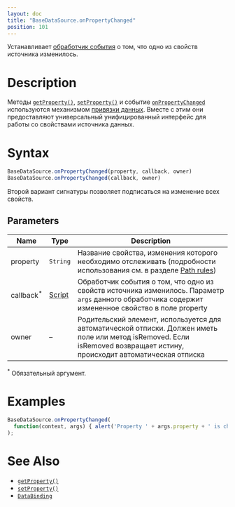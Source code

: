 ```yaml
---
layout: doc
title: "BaseDataSource.onPropertyChanged"
position: 101
---
```


Устанавливает [обработчик события](../../../Script/) о том, что одно из свойств источника изменилось.

# Description

Методы [`getProperty()`](../BaseDataSource.getProperty/), [`setProperty()`](../BaseDataSource.setProperty/)
и событие [`onPropertyChanged`](../BaseDataSource.onPropertyChanged/) используются механизмом
[привязки данных](../../DataBinding/). Вместе с этим они предоставляют универсальный
унифицированный интерфейс для работы со свойствами источника данных.

# Syntax

```js
BaseDataSource.onPropertyChanged(property, callback, owner)
BaseDataSource.onPropertyChanged(callback, owner)
```
Второй вариант сигнатуры позволяет подписаться на изменение всех свойств.

## Parameters

|Name|Type|Description|
|----|----|-----------|
|property|`String`|Название свойства, изменения которого необходимо отслеживать (подробности использования см. в разделе [Path rules](../BaseDataSource.getProperty/#path-rules))|
|callback<sup>*</sup>|[Script](../../../Script/)|Обработчик события о том, что одно из свойств источника изменилось. Параметр `args` данного обработчика содержит измененное свойство в поле property|
|owner|–|Родительский элемент, используется для автоматической отписки. Должен иметь поле или метод isRemoved. Если isRemoved возвращает истину, происходит автоматическая отписка|

<sup>*</sup> Обязательный аргумент.

# Examples

```js
BaseDataSource.onPropertyChanged(
  function(context, args) { alert('Property ' + args.property + ' is changed!'); }
);
```

# See Also

* [`getProperty()`](../BaseDataSource.getProperty/)
* [`setProperty()`](../BaseDataSource.setProperty/)
* [`DataBinding`](../../DataBinding/)
